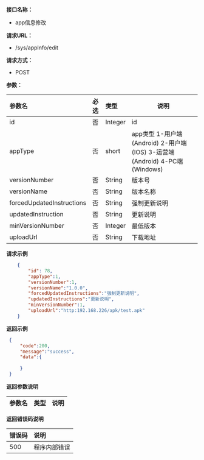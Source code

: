 
**接口名称：**

-  app信息修改

**请求URL：**

- /sys/appInfo/edit

**请求方式：**
- POST

**参数：**

|参数名|必选|类型|说明|
|:----    |:---|:----- |-----   |
|id   |否  |Integer |id   |
|appType   |否  |short |app类型 1-用户端(Android) 2-用户端(IOS) 3-运营端(Android) 4-PC端(Windows)  |
|versionNumber   |否  |String |版本号 |
|versionName|否  |String |版本名称 |
|forcedUpdatedInstructions   |否  |String |强制更新说明 |
|updatedInstruction   |否  |String |更新说明 |
|minVersionNumber   |否  |Integer |最低版本 |
|uploadUrl   |否  |String |下载地址 |

**请求示例**
```json
    {
        "id": 78,
        "appType":1,
        "versionNumber":1,
        "versionName":"1.0.0",
        "forcedUpdatedInstructions":"强制更新说明",
        "updatedInstructions":"更新说明",
        "minVersionNumber":1,
        "uploadUrl":"http:192.168.226/apk/test.apk"
    }
```

 **返回示例**
```json
 {
     "code":200,
     "message":"success",
     "data":{
 
     }
 }
```
 **返回参数说明**

|参数名|类型|说明|
|:-----  |:-----|----- |


 **返回错误码说明**
 
|错误码     |说明|
|:-----  |:----- |
|500     |程序内部错误    |

